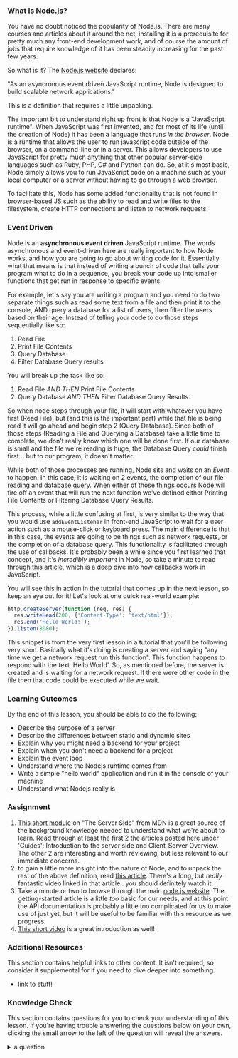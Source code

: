 ### What is Node.js?

You have no doubt noticed the popularity of Node.js.  There are many courses and articles about it around the net, installing it is a prerequisite for pretty much any front-end development work, and of course the amount of jobs that require knowledge of it has been steadily increasing for the past few years.

So what is it?  The [Node.js website](https://nodejs.org/en/about/) declares:

"As an asyncronous event driven JavaScript runtime, Node is designed to build scalable network applications."

This is a definition that requires a little unpacking.

The important bit to understand right up front is that Node is a "JavaScript runtime".  When JavaScript was first invented, and for most of its life (until the creation of Node) it has been a language that runs *in the browser*.  Node is a runtime that allows the user to run javascript code outside of the browser, on a command-line or in a server.  This allows developers to use JavaScript for pretty much anything that other popular server-side languages such as Ruby, PHP, C# and Python can do. So, at it's most basic, Node simply allows you to run JavaScript code on a machine such as your local computer or a server without having to go through a web browser.

To facilitate this, Node has some added functionality that is not found in browser-based JS such as the ability to read and write files to the filesystem, create HTTP connections and listen to network requests.

### Event Driven
Node is an **asynchronous event driven** JavaScript runtime. The words asynchronous and event-driven here are really important to how Node works, and how you are going to go about writing code for it. Essentially what that means is that instead of writing a bunch of code that tells your program what to do in a sequence, you break your code up into smaller functions that get run in response to specific events.

For example, let's say you are writing a program and you need to do two separate things such as read some text from a file and then print it to the console, AND query a database for a list of users, then filter the users based on their age. Instead of telling your code to do those steps sequentially like so:

1. Read File
2. Print File Contents
3. Query Database
4. Filter Database Query results

You will break up the task like so:

1. Read File _AND THEN_ Print File Contents
2. Query Database _AND THEN_ Filter Database Query Results.

So when node steps through your file, it will start with whatever you have first (Read File), but (and this is the important part) while that file is being read it will go ahead and begin step 2 (Query Database). Since both of those steps (Reading a File and Querying a Database) take a little time to complete, we don't really know which one will be done first. If our database is small and the file we're reading is huge, the Database Query _could_ finish first... but to our program, it doesn't matter.

While both of those processes are running, Node sits and waits on an _Event_ to happen.  In this case, it is waiting on 2 events, the completion of our file reading and database query. When either of those things occurs Node will fire off an event that will run the next function we've defined either Printing File Contents or Filtering Database Query Results.

This process, while a little confusing at first, is very similar to the way that you would use `addEventListener` in front-end JavaScript to wait for a user action such as a mouse-click or keyboard press.  The main difference is that in this case, the events are going to be things such as network requests, or the completion of a database query. This functionality is facilitated through the use of callbacks. It's probably been a while since you first learned that concept, and it's _incredibly important_ in Node, so take a minute to read through [this article](https://briggs.dev/blog/understanding-callbacks), which is a deep dive into how callbacks work in JavaScript.

You will see this in action in the tutorial that comes up in the next lesson, so keep an eye out for it! Let's look at one quick real-world example:

~~~javascript
http.createServer(function (req, res) {
  res.writeHead(200, {'Content-Type': 'text/html'});
  res.end('Hello World!');
}).listen(8080);
~~~

This snippet is from the very first lesson in a tutorial that you'll be following very soon. Basically what it's doing is creating a server and saying "any time we get a network request run this function".  This function happens to respond with the text 'Hello World'. So, as mentioned before, the server is created and is waiting for a network request.  If there were other code in the file then that code could be executed while we wait.

### Learning Outcomes
By the end of this lesson, you should be able to do the following:

 - Describe the purpose of a server
 - Describe the differences between static and dynamic sites
 - Explain why you might need a backend for your project
 - Explain when you don't need a backend for a project
 - Explain the event loop
 - Understand where the Nodejs runtime comes from
 - Write a simple "hello world" application and run it in the console of your machine
 - Understand what Nodejs really is

### Assignment

<div class="lesson-content__panel" markdown="1">

1. [This short module](https://developer.mozilla.org/en-US/docs/Learn/Server-side/First_steps) on "The Server Side" from MDN is a great source of the background knowledge needed to understand what we're about to learn. Read through at least the first 2 the articles posted here under 'Guides': Introduction to the server side and Client-Server Overview. The other 2 are interesting and worth reviewing, but less relevant to our immediate concerns.
2. to gain a little more insight into the nature of Node, and to unpack the rest of the above definition, read [this article](https://medium.freecodecamp.org/what-exactly-is-node-js-ae36e97449f5). There's a long, but *really* fantastic video linked in that article.. you should definitely watch it.
3. Take a minute or two to browse through the main [node.js website](https://nodejs.org/en/).  The getting-started article is a little *too* basic for our needs, and at this point the API documentation is probably a little too complicated for us to make use of just yet, but it will be useful to be familiar with this resource as we progress.
4. [This short video](https://www.youtube.com/watch?v=uVwtVBpw7RQ) is a great introduction as well!

</div>

### Additional Resources
This section contains helpful links to other content. It isn't required, so consider it supplemental for if you need to dive deeper into something.
- link to stuff!

### Knowledge Check
This section contains questions for you to check your understanding of this lesson. If you're having trouble answering the questions below on your own, clicking the small arrow to the left of the question will reveal the answers.

<details>
<summary>a question</summary>
<ul><ul>
  <li>the answer to that question</li>
</ul></ul>
</details>
